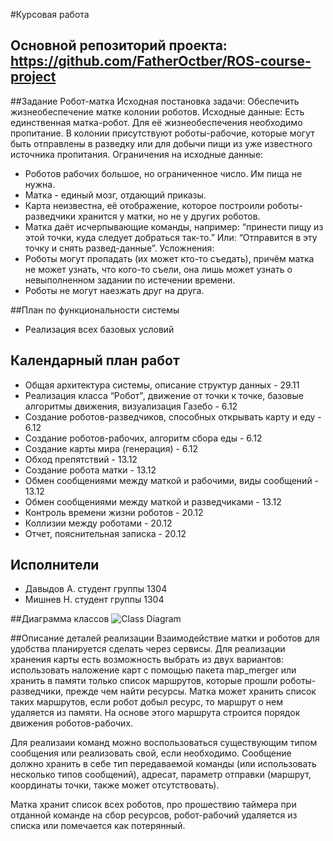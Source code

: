 #Курсовая работа
  
## Основной репозиторий проекта: https://github.com/FatherOctber/ROS-course-project

##Задание
Робот-матка 
Исходная постановка задачи: 
Обеспечить жизнеобеспечение матке колонии роботов. 
Исходные данные: 
Есть единственная матка-робот. Для её жизнеобеспечения необходимо пропитание. В колонии присутствуют роботы-рабочие, которые могут быть отправлены в разведку или для добычи пищи из уже известного источника пропитания.
Ограничения на исходные данные: 
* Роботов рабочих большое, но ограниченное число. Им пища не нужна.
* Матка - единый мозг, отдающий приказы.
* Карта неизвестна, её отображение, которое построили роботы-разведчики хранится у матки, но не у других роботов.
* Матка даёт исчерпывающие команды, например: “принести пищу из этой точки, куда следует добраться так-то.” Или: “Отправится в эту точку и снять развед-данные”.
Усложнения: 
* Роботы могут пропадать (их может кто-то съедать), причём матка не может узнать, что кого-то съели, она лишь может узнать о невыполненном задании по истечении времени.
* Роботы не могут наезжать друг на друга.

##План по функциональности системы
* Реализация всех базовых условий

## Календарный план работ
* Общая архитектура системы, описание структур данных - 29.11
* Реализация класса “Робот", движение от точки к точке, базовые алгоритмы движения, визуализация Газебо - 6.12
* Создание роботов-разведчиков, способных открывать карту и еду - 6.12
* Создание роботов-рабочих, алгоритм сбора еды - 6.12
* Создание карты мира (генерация) - 6.12
* Обход препятствий - 13.12
* Создание робота матки - 13.12
* Обмен сообщениями между маткой и рабочими, виды сообщений - 13.12
* Обмен сообщениями между маткой и разведчиками - 13.12
* Контроль времени жизни роботов - 20.12
* Коллизии между роботами - 20.12
* Отчет, пояснительная записка - 20.12

## Исполнители
* Давыдов А. студент группы 1304
* Мишнев Н. студент группы 1304

##Диаграмма классов
![Class Diagram](https://raw.githubusercontent.com/dydus0x14/ROS-course/feature/term_paper/1304/DaA/Robots-class.png)

##Описание деталей реализации
  Взаимодействие матки и роботов для удобства планируется сделать через сервисы.
Для реализации хранения карты есть возможность выбрать из двух вариантов: использовать наложение карт с помощью пакета map_merger или хранить в памяти только список маршрутов, которые прошли роботы-разведчики, прежде чем найти ресурсы. Матка может хранить список таких маршрутов, если робот добыл ресурс, то маршрут о нем удаляется из памяти. На основе этого маршрута строится порядок движения роботов-рабочих.
  
  Для реализаии команд можно воспользоваться существующим типом сообщения или реализовать свой, если необходимо. Сообщение должно хранить в себе тип передаваемой команды (или использовать несколько типов сообщений), адресат, параметр отправки (маршрут, координаты точки, также может отсутствовать).
  
  Матка хранит список всех роботов, про прошествию таймера при отданной команде на сбор ресурсов, робот-рабочий удаляется из списка или помечается как потерянный.

